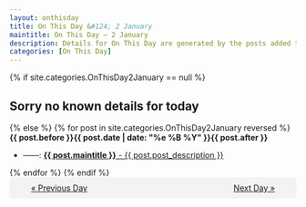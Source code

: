 ```yaml
---
layout: onthisday
title: On This Day &#124; 2 January
maintitle: On This Day — 2 January
description: Details for On This Day are generated by the posts added to the website so the content is subject to changes/updates over time.
categories: [On This Day]
---
```


{% if site.categories.OnThisDay2January == null %}
<h2>Sorry no known details for today</h2>
{% else %}
{% for post in site.categories.OnThisDay2January reversed %}
<strong>{{ post.before }}{{ post.date | date: "%e %B %Y" }}{{ post.after }}</strong>
<ul>
<li> ——: <a class="{{ post.class }}" href="{{ post.url }}"><strong>{{ post.maintitle }}</strong> - {{ post.post_description }}</a></li>
</ul>
{% endfor %}
{% endif %}
<br />
<div style="background-color: #f3f3f3; padding: 10px; border-radius: 5px; text-align: center; display: flex; justify-content: space-evenly;">
<a href="/onthisday/01/01-01">« Previous Day</a>
<span style="visibility:hidden;">[ Visit Leap Year February 29 ]</span>
<a href="/onthisday/01/01-03">Next Day »</a>
</div>
